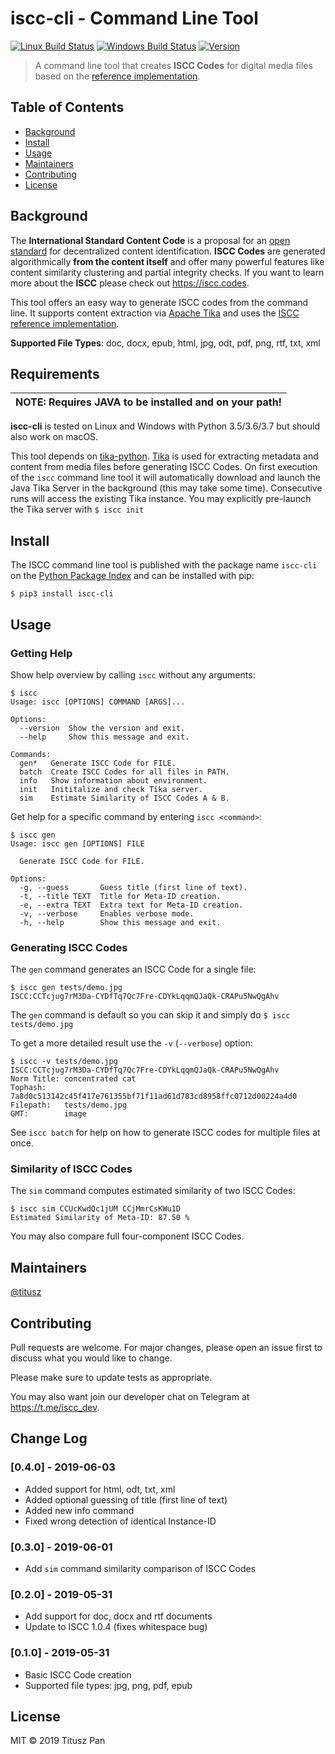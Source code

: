# iscc-cli  - Command Line Tool

[![Linux Build Status](https://img.shields.io/travis/iscc/iscc-cli.svg?label=Linux)](https://travis-ci.org/iscc/iscc-cli)
[![Windows Build Status](https://img.shields.io/appveyor/ci/titusz/iscc-cli.svg?label=Windows)](https://ci.appveyor.com/project/titusz/iscc-cli)
[![Version](https://img.shields.io/pypi/v/iscc-cli.svg)](https://pypi.python.org/pypi/iscc-cli/)

> A command line tool that creates **ISCC Codes** for digital media files based on the [reference implementation](<https://github.com/iscc/iscc-specs>).

## Table of Contents

- [Background](#background)
- [Install](#install)
- [Usage](#usage)
- [Maintainers](#maintainers)
- [Contributing](#contributing)
- [License](#license)

## Background

The **International Standard Content Code** is a proposal for an [open standard](https://en.wikipedia.org/wiki/Open_standard) for decentralized content identification. **ISCC Codes** are generated algorithmically **from the content itself** and offer many powerful features like content similarity clustering and partial integrity checks. If you want to learn more about the **ISCC** please check out https://iscc.codes.

This tool offers an easy way to generate ISCC codes from the command line. It supports content extraction via [Apache Tika](https://tika.apache.org/) and uses the [ISCC reference implementation](https://github.com/iscc/iscc-specs).

**Supported File Types**: doc, docx, epub, html, jpg, odt, pdf, png, rtf, txt, xml

## Requirements

| NOTE: Requires JAVA to be installed and on your path! |
| --- |

**iscc-cli** is tested on Linux and Windows with Python 3.5/3.6/3.7 but should also work on macOS.

This tool depends on [tika-python](<https://github.com/chrismattmann/tika-python>).  [Tika](<https://tika.apache.org/>)  is used for extracting metadata and content from media files before generating ISCC Codes. On first execution of the `iscc` command line tool it will automatically download and launch the Java Tika Server in the background (this may take some time). Consecutive runs will access the existing Tika instance. You may explicitly pre-launch the Tika server with `$ iscc init`

## Install

The ISCC command line tool is published with the package name `iscc-cli` on the [Python Package Index](https://pypi.python.org/pypi/iscc-cli) and can be installed with pip:

```console
$ pip3 install iscc-cli
```

## Usage

### Getting Help

Show help overview by calling `iscc` without any arguments:

```console
$ iscc
Usage: iscc [OPTIONS] COMMAND [ARGS]...

Options:
  --version  Show the version and exit.
  --help     Show this message and exit.

Commands:
  gen*   Generate ISCC Code for FILE.
  batch  Create ISCC Codes for all files in PATH.
  info   Show information about environment.
  init   Inititalize and check Tika server.
  sim    Estimate Similarity of ISCC Codes A & B.
```

Get help for a specific command by entering `iscc <command>`:

```console
$ iscc gen
Usage: iscc gen [OPTIONS] FILE

  Generate ISCC Code for FILE.

Options:
  -g, --guess       Guess title (first line of text).
  -t, --title TEXT  Title for Meta-ID creation.
  -e, --extra TEXT  Extra text for Meta-ID creation.
  -v, --verbose     Enables verbose mode.
  -h, --help        Show this message and exit.
```

### Generating ISCC Codes

The `gen` command generates an ISCC Code for a single file:

```console
$ iscc gen tests/demo.jpg
ISCC:CCTcjug7rM3Da-CYDfTq7Qc7Fre-CDYkLqqmQJaQk-CRAPu5NwQgAhv
```

The `gen` command is default so you can skip it and simply do `$ iscc tests/demo.jpg` 

To get a more detailed result use the `-v` (`--verbose`) option:

```console
$ iscc -v tests/demo.jpg
ISCC:CCTcjug7rM3Da-CYDfTq7Qc7Fre-CDYkLqqmQJaQk-CRAPu5NwQgAhv
Norm Title: concentrated cat
Tophash:    7a8d0c513142c45f417e761355bf71f11ad61d783cd8958ffc0712d00224a4d0
Filepath:   tests/demo.jpg
GMT:        image
```

See `iscc batch` for help on how to generate ISCC codes for multiple files at once.


### Similarity of ISCC Codes

The `sim` command computes estimated similarity of two ISCC Codes:

```console
$ iscc sim CCUcKwdQc1jUM CCjMmrCsKWu1D
Estimated Similarity of Meta-ID: 87.50 %
```

You may also compare full four-component ISCC Codes.


## Maintainers

[@titusz](https://github.com/titusz)

## Contributing

Pull requests are welcome. For major changes, please open an issue first to discuss what you would like to change.

Please make sure to update tests as appropriate.

You may also want join our developer chat on Telegram at <https://t.me/iscc_dev>.

## Change Log

### [0.4.0] - 2019-06-03

- Added support for html, odt, txt, xml
- Added optional guessing of title (first line of text)
- Added new info command
- Fixed wrong detection of identical Instance-ID

### [0.3.0] - 2019-06-01

- Add `sim` command similarity comparison of ISCC Codes

### [0.2.0] - 2019-05-31

- Add support for doc, docx and rtf documents
- Update to ISCC 1.0.4 (fixes whitespace bug)


### [0.1.0] - 2019-05-31

- Basic ISCC Code creation
- Supported file types: jpg, png, pdf, epub

## License

MIT © 2019 Titusz Pan

